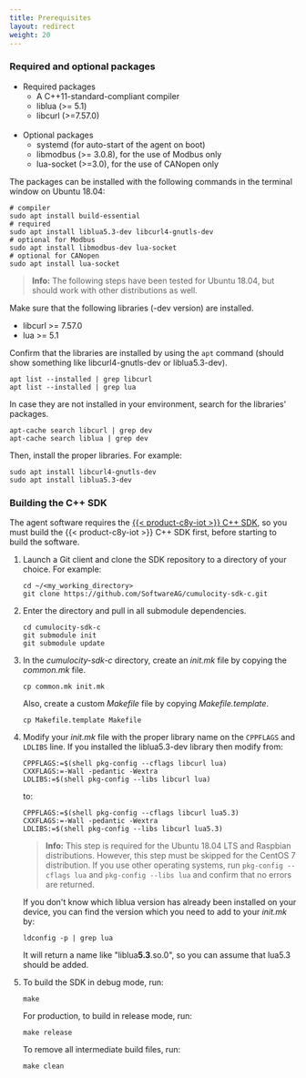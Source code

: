 ```yaml
---
title: Prerequisites
layout: redirect
weight: 20
---
```


### Required and optional packages

- Required packages
  - A C++11-standard-compliant compiler
  - liblua (>= 5.1)
  - libcurl (>=7.57.0)<br><br>
- Optional packages
  - systemd (for auto-start of the agent on boot)
  - libmodbus (>= 3.0.8), for the use of Modbus only
  - lua-socket (>=3.0), for the use of CANopen only

The packages can be installed with the following commands in the terminal window on Ubuntu 18.04:

```shell
# compiler
sudo apt install build-essential
# required
sudo apt install liblua5.3-dev libcurl4-gnutls-dev
# optional for Modbus
sudo apt install libmodbus-dev lua-socket
# optional for CANopen
sudo apt install lua-socket
```

> **Info:** The following steps have been tested for Ubuntu 18.04, but should work with other distributions as well.

Make sure that the following libraries (-dev version) are installed.

- libcurl >= 7.57.0
- lua >= 5.1

Confirm that the libraries are installed by using the `apt` command (should show something like libcurl4-gnutls-dev or liblua5.3-dev).

```shell
apt list --installed | grep libcurl
apt list --installed | grep lua
```

In case they are not installed in your environment, search for the libraries' packages.

```shell
apt-cache search libcurl | grep dev
apt-cache search liblua | grep dev
```

Then, install the proper libraries. For example:

```shell
sudo apt install libcurl4-gnutls-dev
sudo apt install liblua5.3-dev
```

### Building the C++ SDK

The agent software requires the [{{< product-c8y-iot >}} C++ SDK](https://github.com/SoftwareAG/cumulocity-sdk-c), so you must build the {{< product-c8y-iot >}} C++ SDK first, before starting to build the software.


1. Launch a Git client and clone the SDK repository to a directory of your choice. For example:

    ```shell
    cd ~/<my_working_directory>
    git clone https://github.com/SoftwareAG/cumulocity-sdk-c.git
    ```

2. Enter the directory and pull in all submodule dependencies.

    ```shell
    cd cumulocity-sdk-c
    git submodule init
    git submodule update
    ```

3. In the _cumulocity-sdk-c_ directory, create an _init.mk_ file by copying the _common.mk_ file.

    ```shell
    cp common.mk init.mk
    ```

    Also, create a custom _Makefile_ file by copying _Makefile.template_.

    ```shell
    cp Makefile.template Makefile
    ```

4. Modify your _init.mk_ file with the proper library name on the `CPPFLAGS` and `LDLIBS` line. If you installed the liblua5.3-dev library then modify from:

    ```shell
    CPPFLAGS:=$(shell pkg-config --cflags libcurl lua)
    CXXFLAGS:=-Wall -pedantic -Wextra
    LDLIBS:=$(shell pkg-config --libs libcurl lua)
    ```

    to:

    ```shell
    CPPFLAGS:=$(shell pkg-config --cflags libcurl lua5.3)
    CXXFLAGS:=-Wall -pedantic -Wextra
    LDLIBS:=$(shell pkg-config --libs libcurl lua5.3)
    ```

    > **Info:**  This step is required for the Ubuntu 18.04 LTS and Raspbian distributions. However, this step must be skipped for the CentOS 7 distribution. If you use other operating systems, run `pkg-config --cflags lua` and `pkg-config --libs lua` and confirm that no errors are returned.

    If you don't know which liblua version has already been installed on your device, you can find the version which you need to add to your _init.mk_ by:

    ```shell
    ldconfig -p | grep lua
    ```

    It will return a name like "liblua**5.3**.so.0", so you can assume that lua5.3 should be added.

5. To build the SDK in debug mode, run:

    ```shell
    make
    ```

    For production, to build in release mode, run:

    ```shell
    make release
    ```

    To remove all intermediate build files, run:

    ```shell
    make clean
    ```
